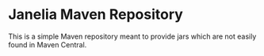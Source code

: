 # Janelia Maven Repository

This is a simple Maven repository meant to provide jars which are not easily found in Maven Central. 
